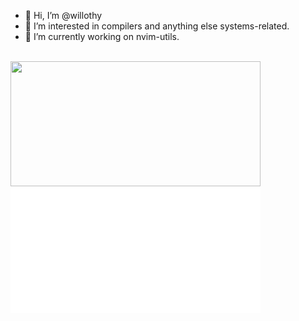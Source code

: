 - 👋 Hi, I’m @willothy
- 👀 I’m interested in compilers and anything else systems-related.
- 🌱 I’m currently working on nvim-utils.

<!--
![OpenSUSE](https://img.shields.io/badge/SUSE-0C322C?style=for-the-badge&logo=SUSE&logoColor=white)
![Arch](https://img.shields.io/badge/Arch_Linux-1793D1?style=for-the-badge&logo=arch-linux&logoColor=white)

[![Neovim](https://img.shields.io/badge/NeoVim-%2357A143.svg?&style=for-the-badge&logo=neovim&logoColor=white)](https://github.com/willothy?tab=repositories&q=nvim&type=public&language=&sort=)
![Tmux](https://img.shields.io/badge/tmux-1BB91F?style=for-the-badge&logo=tmux&logoColor=white)

[![Rust](https://img.shields.io/badge/Rust-black?style=for-the-badge&logo=rust&logoColor=#E57324")](https://github.com/willothy?tab=repositories&q=&type=public&language=rust&sort=)
[![Lua](https://img.shields.io/badge/Lua-2C2D72?style=for-the-badge&logo=lua&logoColor=white")](https://github.com/willothy?tab=repositories&q=&type=public&language=lua&sort=)
![C](https://img.shields.io/badge/C-00599C?style=for-the-badge&logo=c&logoColor=white)
![TypeScript](https://img.shields.io/badge/TypeScript-007ACC?style=for-the-badge&logo=typescript&logoColor=white)

![Stats](https://github-readme-stats-git-masterrstaa-rickstaa.vercel.app/api?username=willothy&layout=compact&theme=dracula)
-->



<div align="left">
	<br>
    <img width="400" height="200" src="https://github-readme-stats.vercel.app/api/top-langs/?username=willothy&layout=compact&theme=dracula" />
    <img width="400" height="200" src="badges.svg" alt="Click to see the source" />
	<br>
</div>

<!--[![Top Langs](https://github-readme-stats.vercel.app/api/top-langs/?username=willothy&layout=compact&theme=dracula)](https://github.com/willothy)-->

